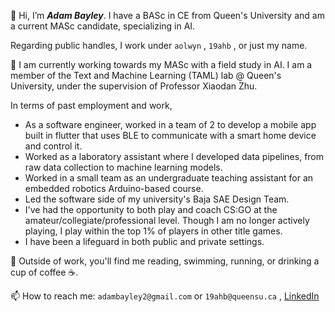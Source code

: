 👋 Hi, I’m <strong><em>Adam Bayley</em></strong>. I have a BASc in CE from Queen's University and am a current MASc candidate, specializing in AI.

Regarding public handles, I work under `aolwyn` , `19ahb` , or just my name.

🔨 I am currently working towards my MASc with a field study in AI. I am a member of the Text and Machine Learning (TAML) lab @ Queen's University, under the supervision of Professor Xiaodan Zhu.

In terms of past employment and work,
<ul>
  <li>
    As a software engineer, worked in a team of 2 to develop a mobile app built in flutter that uses BLE to communicate with a smart home device and control it.
  </li>
  <li>
    Worked as a laboratory assistant where I developed data pipelines, from raw data collection to machine learning models. 
  </li>
  <li>
    Worked in a small team as an undergraduate teaching assistant for an embedded robotics Arduino-based course.
  </li>
  <li>
    Led the software side of my university's Baja SAE Design Team.
  </li>
  <li>
    I've had the opportunity to both play and coach CS:GO at the amateur/collegiate/professional level. Though I am no longer actively playing, I play within the top 1% of players in other title games.
  </li>
  <li>
    I have been a lifeguard in both public and private settings.
  </li>
</ul> 

👀 Outside of work, you'll find me reading, swimming, running, or drinking a cup of coffee ☕.

📫 How to reach me: `adambayley2@gmail.com` or `19ahb@queensu.ca` , 
[LinkedIn](https://www.linkedin.com/in/adam-bayley-4b6611227)
 

<!---
aolwyn/aolwyn is a ✨ special ✨ repository because its `README.md` (this file) appears on your GitHub profile.
You can click the Preview link to take a look at your changes.
--->
